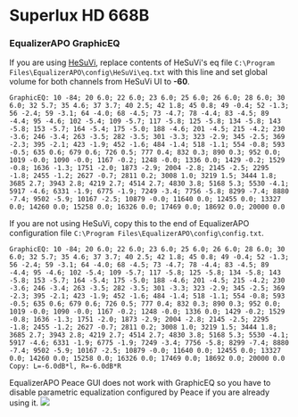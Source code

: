 # Superlux HD 668B
### EqualizerAPO GraphicEQ
If you are using [HeSuVi](https://sourceforge.net/projects/hesuvi/), replace contents of HeSuVi's eq file `C:\Program Files\EqualizerAPO\config\HeSuVi\eq.txt` with this line and set global volume for both channels from HeSuVi UI to **-60**.
```
GraphicEQ: 10 -84; 20 6.0; 22 6.0; 23 6.0; 25 6.0; 26 6.0; 28 6.0; 30 6.0; 32 5.7; 35 4.6; 37 3.7; 40 2.5; 42 1.8; 45 0.8; 49 -0.4; 52 -1.3; 56 -2.4; 59 -3.1; 64 -4.0; 68 -4.5; 73 -4.7; 78 -4.4; 83 -4.5; 89 -4.4; 95 -4.6; 102 -5.4; 109 -5.7; 117 -5.8; 125 -5.8; 134 -5.8; 143 -5.8; 153 -5.7; 164 -5.4; 175 -5.0; 188 -4.6; 201 -4.5; 215 -4.2; 230 -3.6; 246 -3.4; 263 -3.5; 282 -3.5; 301 -3.3; 323 -2.9; 345 -2.5; 369 -2.3; 395 -2.1; 423 -1.9; 452 -1.6; 484 -1.4; 518 -1.1; 554 -0.8; 593 -0.5; 635 0.6; 679 0.6; 726 0.5; 777 0.4; 832 0.3; 890 0.3; 952 0.0; 1019 -0.0; 1090 -0.0; 1167 -0.2; 1248 -0.0; 1336 0.0; 1429 -0.2; 1529 -0.8; 1636 -1.3; 1751 -2.0; 1873 -2.9; 2004 -2.8; 2145 -2.5; 2295 -1.8; 2455 -1.2; 2627 -0.7; 2811 0.2; 3008 1.0; 3219 1.5; 3444 1.8; 3685 2.7; 3943 2.8; 4219 2.7; 4514 2.7; 4830 3.8; 5168 5.3; 5530 -4.1; 5917 -4.6; 6331 -1.9; 6775 -1.9; 7249 -3.4; 7756 -5.8; 8299 -7.4; 8880 -7.4; 9502 -5.9; 10167 -2.5; 10879 -0.0; 11640 0.0; 12455 0.0; 13327 0.0; 14260 0.0; 15258 0.0; 16326 0.0; 17469 0.0; 18692 0.0; 20000 0.0
```
If you are not using HeSuVi, copy this to the end of EqualizerAPO configuration file `C:\Program Files\EqualizerAPO\config\config.txt`.
```
GraphicEQ: 10 -84; 20 6.0; 22 6.0; 23 6.0; 25 6.0; 26 6.0; 28 6.0; 30 6.0; 32 5.7; 35 4.6; 37 3.7; 40 2.5; 42 1.8; 45 0.8; 49 -0.4; 52 -1.3; 56 -2.4; 59 -3.1; 64 -4.0; 68 -4.5; 73 -4.7; 78 -4.4; 83 -4.5; 89 -4.4; 95 -4.6; 102 -5.4; 109 -5.7; 117 -5.8; 125 -5.8; 134 -5.8; 143 -5.8; 153 -5.7; 164 -5.4; 175 -5.0; 188 -4.6; 201 -4.5; 215 -4.2; 230 -3.6; 246 -3.4; 263 -3.5; 282 -3.5; 301 -3.3; 323 -2.9; 345 -2.5; 369 -2.3; 395 -2.1; 423 -1.9; 452 -1.6; 484 -1.4; 518 -1.1; 554 -0.8; 593 -0.5; 635 0.6; 679 0.6; 726 0.5; 777 0.4; 832 0.3; 890 0.3; 952 0.0; 1019 -0.0; 1090 -0.0; 1167 -0.2; 1248 -0.0; 1336 0.0; 1429 -0.2; 1529 -0.8; 1636 -1.3; 1751 -2.0; 1873 -2.9; 2004 -2.8; 2145 -2.5; 2295 -1.8; 2455 -1.2; 2627 -0.7; 2811 0.2; 3008 1.0; 3219 1.5; 3444 1.8; 3685 2.7; 3943 2.8; 4219 2.7; 4514 2.7; 4830 3.8; 5168 5.3; 5530 -4.1; 5917 -4.6; 6331 -1.9; 6775 -1.9; 7249 -3.4; 7756 -5.8; 8299 -7.4; 8880 -7.4; 9502 -5.9; 10167 -2.5; 10879 -0.0; 11640 0.0; 12455 0.0; 13327 0.0; 14260 0.0; 15258 0.0; 16326 0.0; 17469 0.0; 18692 0.0; 20000 0.0
Copy: L=-6.0dB*l, R=-6.0dB*R
```
EqualizerAPO Peace GUI does not work with GraphicEQ so you have to disable parametric equalization configured by Peace if you are already using it.
![](https://raw.githubusercontent.com/jaakkopasanen/AutoEq/master/results/Headphone.com/headphoncecom/onear/Superlux%20HD%20668B/Superlux%20HD%20668B.png)
